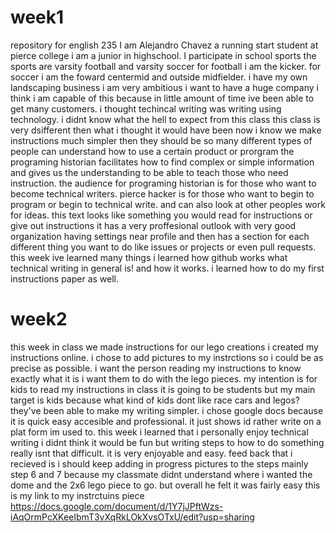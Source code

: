 # week1
repository for english 235 
I am Alejandro Chavez a running start student at pierce college i am a junior in highschool. I participate in school sports the sports are varsity football and varsity soccer for football i am the kicker. for soccer i am the foward centermid and outside midfielder. i have my own landscaping business i am very ambitious i want to have a huge company i think i am capable of this because in little amount of time ive been able to get many customers.
i thought techincal writing was writing using technology. i didnt know what the hell to expect from this class this class is very dsifferent then what i thought it would have been now i know we make instructions much simpler then they should be so many different types of people can understand how to use a certain product or prorgram 
the programing historian facilitates how to find complex or simple information and gives us the understanding to be able to teach those who need instruction. the audience for programing historian is for those who want to become technical writers. pierce hacker is for those who want to begin to program or begin to technical write. and can also look at other peoples work for ideas.
this text looks like something you would read for instructions or give out instructions it has a very proffesional outlook with very good organization having settings near profile and then has a section for each different thing you want to do like issues or projects or even pull requests.
this week ive learned many things i learned how github works what technical writing in general is! and how it works. i learned how to do my first instructions paper as well.


# week2
this week in class we made instructions for our lego creations i created my instructions online. i chose to add pictures to my instrctions so i could be as precise as possible. i want the person reading my instructions to know exactly what it is i want them to do with the lego pieces. 
my intention is for kids to read my instructions in class it is going to be students but my main target is kids because what kind of kids dont like race cars and legos? they've been able to make my writing simpler.
i chose google docs because it is quick easy accesible and professional. it just shows id rather write on a plat form im used to.
this week i learned that i personally enjoy technical writing i didnt think it would be fun but writing steps to how to do something really isnt that difficult. it is very enjoyable and easy.
feed back that i recieved is i should keep adding in progress pictures to the steps mainly step 6 and 7 because my classmate didnt understand where i wanted the dome and the 2x6 lego piece to go. but overall he felt it was fairly easy
this is my link to my instrctuins piece
https://docs.google.com/document/d/1Y7jJPftWzs-iAqOrmPcXKeeIbmT3vXqRkLOkXvsOTxU/edit?usp=sharing
